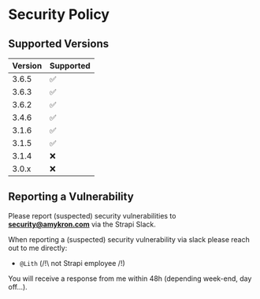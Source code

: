 # Security Policy

## Supported Versions

| Version | Supported          |
| ------- | ------------------ |
| 3.6.5   | :white_check_mark: |
| 3.6.3   | :white_check_mark: |
| 3.6.2   | :white_check_mark: |
| 3.4.6   | :white_check_mark: |
| 3.1.6   | :white_check_mark: |
| 3.1.5   | :white_check_mark: |
| 3.1.4   | :x: |
| 3.0.x   | :x: |

## Reporting a Vulnerability

Please report (suspected) security vulnerabilities to **[security@amykron.com](mailto:security@amykron.com)** via the Strapi Slack.

When reporting a (suspected) security vulnerability via slack please reach out to me directly:
- `@Lith` (/!\ not Strapi employee /!\)

You will receive a response from me within 48h (depending week-end, day off...).

